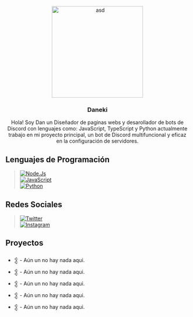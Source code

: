 <a name="readme-top"></a>

<br />
<div align="center">
  <a href="https://twitter.com/daaneki">
    <img src="[https://cdn.discordapp.com/attachments/892408570627375135/1131846507813929080/de80d66ba47e11734db06d7549701099.png](https://cdn.discordapp.com/attachments/892408570627375135/1132100318847586395/DEEPER__Photo.gif" alt="asd" width="250" height="250">
  </a>

  <h3 align="center">Daneki</h3>

  <p align="center">
    Hola! Soy Dan un Diseñador de paginas webs y desarollador de bots de Discord con lenguajes como: JavaScript, TypeScript y Python actualmente trabajo en mi proyecto principal, un bot de Discord multifuncional y eficaz en la configuración de servidores.
    <br />
  </p>
</div>

## Lenguajes de Programación

> [![Node.Js](https://img.shields.io/badge/Node.JS-305dff?style=for-the-badge&logo=node.js&logoColor=white&labelColor=101010)]()<br/>
> [![JavaScript](https://img.shields.io/badge/JavaScript-305dff?style=for-the-badge&logo=javascript&logoColor=white&labelColor=101010)]()<br/>
> [![Python](https://img.shields.io/badge/Python-305dff?style=for-the-badge&logo=python&logoColor=white&labelColor=101010)]()<br/>

## Redes Sociales
> [![Twitter](https://img.shields.io/badge/Daaneki-305dff?style=for-the-badge&logo=twitter&logoColor=white&labelColor=101010)]()<br/>
> [![Instagram](https://img.shields.io/badge/Tokiohuman-305dff?style=for-the-badge&logo=instagram&logoColor=white&labelColor=101010)]()<br/>

## Proyectos
- [𒉭]() - Aún un no hay nada aqui.
- [𒉭]() - Aún un no hay nada aqui.
- [𒉭]() - Aún un no hay nada aqui.
- [𒉭]() - Aún un no hay nada aqui.
- [𒉭]() - Aún un no hay nada aqui.
